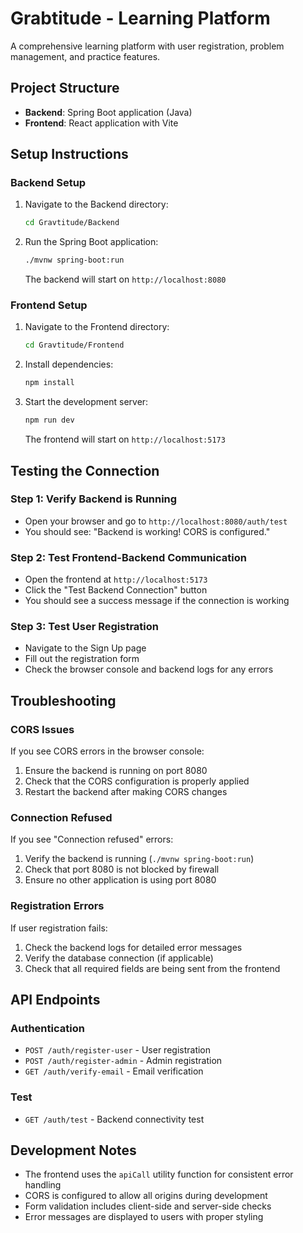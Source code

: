 # Grabtitude - Learning Platform

A comprehensive learning platform with user registration, problem management, and practice features.

## Project Structure

- **Backend**: Spring Boot application (Java)
- **Frontend**: React application with Vite

## Setup Instructions

### Backend Setup

1. Navigate to the Backend directory:
   ```bash
   cd Gravtitude/Backend
   ```

2. Run the Spring Boot application:
   ```bash
   ./mvnw spring-boot:run
   ```
   
   The backend will start on `http://localhost:8080`

### Frontend Setup

1. Navigate to the Frontend directory:
   ```bash
   cd Gravtitude/Frontend
   ```

2. Install dependencies:
   ```bash
   npm install
   ```

3. Start the development server:
   ```bash
   npm run dev
   ```
   
   The frontend will start on `http://localhost:5173`

## Testing the Connection

### Step 1: Verify Backend is Running
- Open your browser and go to `http://localhost:8080/auth/test`
- You should see: "Backend is working! CORS is configured."

### Step 2: Test Frontend-Backend Communication
- Open the frontend at `http://localhost:5173`
- Click the "Test Backend Connection" button
- You should see a success message if the connection is working

### Step 3: Test User Registration
- Navigate to the Sign Up page
- Fill out the registration form
- Check the browser console and backend logs for any errors

## Troubleshooting

### CORS Issues
If you see CORS errors in the browser console:
1. Ensure the backend is running on port 8080
2. Check that the CORS configuration is properly applied
3. Restart the backend after making CORS changes

### Connection Refused
If you see "Connection refused" errors:
1. Verify the backend is running (`./mvnw spring-boot:run`)
2. Check that port 8080 is not blocked by firewall
3. Ensure no other application is using port 8080

### Registration Errors
If user registration fails:
1. Check the backend logs for detailed error messages
2. Verify the database connection (if applicable)
3. Check that all required fields are being sent from the frontend

## API Endpoints

### Authentication
- `POST /auth/register-user` - User registration
- `POST /auth/register-admin` - Admin registration
- `GET /auth/verify-email` - Email verification

### Test
- `GET /auth/test` - Backend connectivity test

## Development Notes

- The frontend uses the `apiCall` utility function for consistent error handling
- CORS is configured to allow all origins during development
- Form validation includes client-side and server-side checks
- Error messages are displayed to users with proper styling